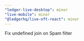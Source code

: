 ```yaml
---
"ledger-live-desktop": minor
"live-mobile": minor
"@ledgerhq/live-nft-react": minor
---
```


Fix undefined join on Spam filter
